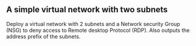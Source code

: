 ##   A simple virtual network with two subnets

Deploy a virtual network with 2 subnets and a Network security Group (NSG) 
to deny access to Remote desktop Protocol (RDP).
Also outputs the address prefix of the subnets.
